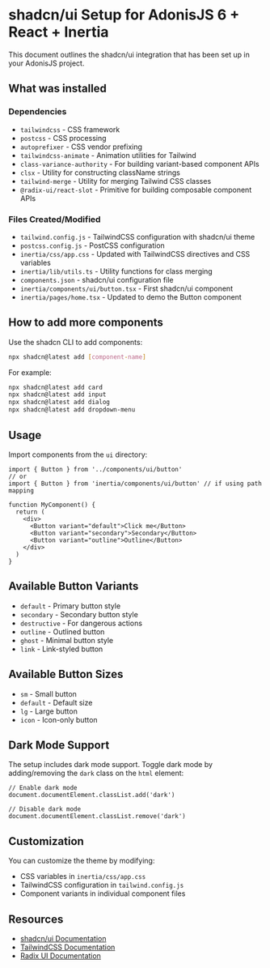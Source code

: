# shadcn/ui Setup for AdonisJS 6 + React + Inertia

This document outlines the shadcn/ui integration that has been set up in your AdonisJS project.

## What was installed

### Dependencies

- `tailwindcss` - CSS framework
- `postcss` - CSS processing
- `autoprefixer` - CSS vendor prefixing
- `tailwindcss-animate` - Animation utilities for Tailwind
- `class-variance-authority` - For building variant-based component APIs
- `clsx` - Utility for constructing className strings
- `tailwind-merge` - Utility for merging Tailwind CSS classes
- `@radix-ui/react-slot` - Primitive for building composable component APIs

### Files Created/Modified

- `tailwind.config.js` - TailwindCSS configuration with shadcn/ui theme
- `postcss.config.js` - PostCSS configuration
- `inertia/css/app.css` - Updated with TailwindCSS directives and CSS variables
- `inertia/lib/utils.ts` - Utility functions for class merging
- `components.json` - shadcn/ui configuration file
- `inertia/components/ui/button.tsx` - First shadcn/ui component
- `inertia/pages/home.tsx` - Updated to demo the Button component

## How to add more components

Use the shadcn CLI to add components:

```bash
npx shadcn@latest add [component-name]
```

For example:

```bash
npx shadcn@latest add card
npx shadcn@latest add input
npx shadcn@latest add dialog
npx shadcn@latest add dropdown-menu
```

## Usage

Import components from the `ui` directory:

```tsx
import { Button } from '../components/ui/button'
// or
import { Button } from 'inertia/components/ui/button' // if using path mapping

function MyComponent() {
  return (
    <div>
      <Button variant="default">Click me</Button>
      <Button variant="secondary">Secondary</Button>
      <Button variant="outline">Outline</Button>
    </div>
  )
}
```

## Available Button Variants

- `default` - Primary button style
- `secondary` - Secondary button style
- `destructive` - For dangerous actions
- `outline` - Outlined button
- `ghost` - Minimal button style
- `link` - Link-styled button

## Available Button Sizes

- `sm` - Small button
- `default` - Default size
- `lg` - Large button
- `icon` - Icon-only button

## Dark Mode Support

The setup includes dark mode support. Toggle dark mode by adding/removing the `dark` class on the `html` element:

```tsx
// Enable dark mode
document.documentElement.classList.add('dark')

// Disable dark mode
document.documentElement.classList.remove('dark')
```

## Customization

You can customize the theme by modifying:

- CSS variables in `inertia/css/app.css`
- TailwindCSS configuration in `tailwind.config.js`
- Component variants in individual component files

## Resources

- [shadcn/ui Documentation](https://ui.shadcn.com)
- [TailwindCSS Documentation](https://tailwindcss.com)
- [Radix UI Documentation](https://radix-ui.com)
